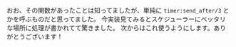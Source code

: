 おお、その関数があったことは知ってましたが、単純に `timer:send_after/3` とかを呼ぶものだと思ってました。
今実装見てみるとスケジューラーにベッタリな場所に処理が書かれてて驚きました。
次からはこれ使うようにします。ありがとうございます！
